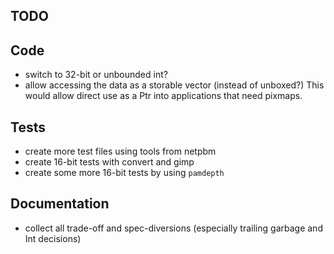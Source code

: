 TODO
----


## Code

* switch to 32-bit or unbounded int?
* allow accessing the data as a storable vector (instead of unboxed?)
  This would allow direct use as a Ptr into applications that need pixmaps.

## Tests

* create more test files using tools from netpbm
* create 16-bit tests with convert and gimp
* create some more 16-bit tests by using `pamdepth`


## Documentation

* collect all trade-off and spec-diversions (especially trailing garbage and Int decisions)

